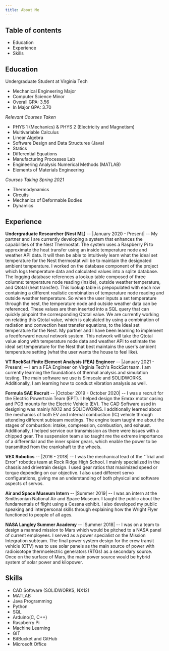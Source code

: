```yaml
---
title: About Me
---
```


## Table of contents

- Education
- Experience
- Skills

## Education

Undergraduate Student at Virginia Tech
- Mechanical Engineering Major
- Computer Science Minor
- Overall GPA: 3.56
- In Major GPA: 3.70

*Relevant Courses Taken*
- PHYS 1 (Mechanics) & PHYS 2 (Electricity and Magnetism)
- Multivariable Calculus 
- Linear Algebra
- Software Design and Data Structures (Java)
- Statics
- Differential Equations
- Manufacturing Processes Lab
- Engineering Analysis Numerical Methods (MATLAB)
- Elements of Materials Engineering

*Courses Taking Spring 2021* 
- Thermodynamics
- Circuits
- Mechanics of Deformable Bodies
- Dynamics



## Experience
**Undergraduate Researcher (Nest ML)** -- |January 2020 - Present| -- My partner and I are currently developing a system that 
enhances the capabilities of the Nest Thermostat. The system uses a Raspberry Pi to approximate the heat transfer 
using an inside temperature node and weather API data. It will then be able to intuitively learn what the ideal set temperature 
for the Nest thermostat will be to maintain the designated ambient temperature. I worked on the database component of the project which
logs temperature data and calculated values into a sqlite database. The logging database references a lookup table
composed of three columns: temperature node reading (inside), outside weather temperature, and Qtotal (heat transfer). This lookup table is prepopulated 
with each row containing a different realistic combination of temperature node reading and outside weather temperature.
So when the user inputs a set temperature through the nest, the temperature node and outside weather data can be referenced. These values
are then inserted into a SQL query that can quickly pinpoint the corresponding Qtotal value. We are currently working on relating this Qtotal value, which 
is calculated by using a combination of radiation and convection heat transfer equations, to the ideal set temperature 
for the Nest. My partner and I have been learning to implement a feedforward neural network system. This network will take the Qtotal value along with 
temperature node data and weather API to estimate the ideal set temperature for the Nest that best maintains the user's ambient temperature setting 
(what the user wants the house to feel like). 

**VT RockSat Finite Element Analysis (FEA) Engineer** -- |January 2021 - Present| -- I am a FEA Engineer on Virginia Tech's
RockSat team. I am currently learning the foundations of thermal analysis and simulation testing. The main software we use 
is Simscale and SOLIDWORKS. Additionally, I am learning how to conduct vibration analysis as well. 


**Formula SAE Recruit** -- |October 2019 - October 2020| -- I was a recruit for the Electric Powertrain Team (EPT). I helped design the 
Emrax motor casing and PCB mounts for the Electric Vehicle (EV). The CAD Software used in designing was mainly NX12 and SOLIDWORKS. 
I additionally learned about the mechanics of both EV and internal combustion (IC) vehicle through attending different subteam meetings. The 
engine team taught me about the stages of combustion: intake, compression, combustion, and exhaust. Additionally, I helped service 
our transmission as there were issues with a chipped gear. The suspension team also taught me the extreme importance of a 
differential and the inner spider gears, which enable the power to be transmitted from the crankshaft to the wheels. 

**VEX Robotics** -- |2016 - 2018| -- I was the mechanical lead of the "Trial and Error" robotics
team at Rock Ridge High School. I mainly specialized in the chassis and drivetrain design. I used gear ratios that 
maximized speed or torque depending on our objective. I also used different servo configurations, giving me an understanding 
of both physical and software aspects of servos. 

**Air and Space Museum Intern**  -- |Summer 2019| -- I was an intern at the Smithsonian National Air and Space Museum. I 
taught the public about the fundamentals of flight using a Cessna exhibit. I also developed my public speaking and 
interpersonal skills through explaining how the Wright Flyer functioned to people of all ages. 

**NASA Langley Summer Academy**  -- |Summer 2018| -- I was on a team to design a manned mission
to Mars which would be pitched to a NASA panel of current employees. I served as a power specialist on the Mission 
Integration subteam. The final power system design for the crew transit vehicle (CTV) was to use solar panels as the main source of power
with radioisotope thermoelectric generators (RTGs) as a secondary source. Once on the surface of Mars, the main power source would be 
hybrid system of solar power and kilopower. 

## Skills
- CAD Software (SOLIDWORKS, NX12)
- MATLAB
- Java Programming
- Python 
- SQL
- Arduino(C, C++)
- Raspberry Pi
- Machine Learning
- GIT
- BitBucket and GitHub
- Microsoft Office


